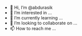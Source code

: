 - 👋 Hi, I’m @abdurasik
- 👀 I’m interested in ...
- 🌱 I’m currently learning ...
- 💞️ I’m looking to collaborate on ...
- 📫 How to reach me ...

<!---
abdurasik/abdurasik is a ✨ special ✨ repository because its `README.md` (this file) appears on your GitHub profile.
You can click the Preview link to take a look at your changes.
--->
